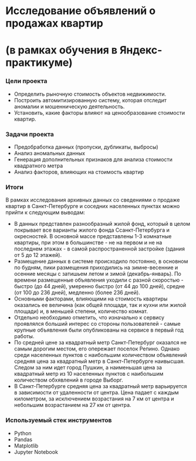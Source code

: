 # Исследование объявлений о продажах квартир
# (в рамках обучения в Яндекс-практикуме)

### Цели проекта

- Определить рыночную стоимость объектов недвижимости.
- Построить автомитизированную систему, которая отследит аномалии и мошенническую деятельность.
- Установить, какие факторы влияют на ценообразование стоимости квартир.

### Задачи проекта

- Предобработка данных (пропуски, дубликаты, выбросы)
- Анализ аномальных данных
- Генерация дополнительных признаков для анализа стоимости квадратного метра
- Анализ факторов, влияющих на стоимость квартир

### Итоги

В рамках исследования архивных данных со сведениями о продаже квартир в Санкт-Петербурге и соседних населенных пунктах можно прийти к следующим выводам:

* В данных представлен разнообразный жилой фонд, который в целом покрывает все варианты жилого фонда Ссанкт-Петербурга и окресностей.
В основной массе представлены 1-3 комнатные квартиры, при этом в большинстве - не на первом и не на последнем этажах - в самой распространенной застройке (здания от 5 до 12 этажей).
* Размещение данных в системе происходило постоянно, в основном по будням, пики размещения приходились на зимне-весенние и осенние месяцы с затишьем летом и зимой (декабрь-январь). По времени размещенные объявления уходили с разной скоростью - быстро (до 44 дней), умеренно быстро (от 44 до 100 дней), средне (от 100 до 236 дней), медленно (более 236 дней).
* Основными факторами, влияющими на стоимость квартиры оказались ее величина (как общей площади, так и кухни или жилой площади) и, в меньшей степени, количество комнат.
* Отдельно необходимо отметить, что изначально к сервису проявлялся больший интерес со стороны пользователей - самые крупные объявления были опубликованы на сервисе в первый год работы.
* По средней цене за квадратный метр Санкт-Петербург оказался не самым дорогим местом, его опережает поселок Репино. Однако среди населенных пунктов с наибольшим количеством объявлений средняя цена за квадратный метр в Санкт-Петербурге наивысшая. Следом за ним идет город Пушкин, а наименьшая цена за квадратный метр из 10 населенных пунктов с наибольшим количеством обхявлений в городе Выборг.
* В Санкт-Петербурге средняя цена за квадратный метр варьируется в зависимости от удаленности от центра. Цена падает с каждым километром, за исключением возрастания на 7 км от центра и небольшим возрастанием на 27 км от центра.

### Используемый стек инструментов

- Python
- Pandas
- Matplotlib
- Jupyter Notebook